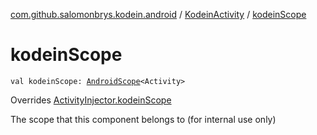 [com.github.salomonbrys.kodein.android](../index.md) / [KodeinActivity](index.md) / [kodeinScope](.)

# kodeinScope

`val kodeinScope: `[`AndroidScope`](../-android-scope/index.md)`<Activity>`

Overrides [ActivityInjector.kodeinScope](../-activity-injector/kodein-scope.md)

The scope that this component belongs to (for internal use only)

